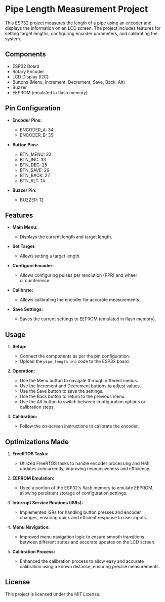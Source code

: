 # Pipe Length Measurement Project

This ESP32 project measures the length of a pipe using an encoder and displays the information on an LCD screen. The project includes features for setting target lengths, configuring encoder parameters, and calibrating the system.

## Components

- ESP32 Board
- Rotary Encoder
- LCD Display (I2C)
- Buttons (Menu, Increment, Decrement, Save, Back, Alt)
- Buzzer
- EEPROM (emulated in flash memory)

## Pin Configuration

- **Encoder Pins:**
  - ENCODER_A: 34
  - ENCODER_B: 35

- **Button Pins:**
  - BTN_MENU: 32
  - BTN_INC: 33
  - BTN_DEC: 25
  - BTN_SAVE: 26
  - BTN_BACK: 27
  - BTN_ALT: 14

- **Buzzer Pin:**
  - BUZZER: 12

## Features

- **Main Menu:**
  - Displays the current length and target length.

- **Set Target:**
  - Allows setting a target length.

- **Configure Encoder:**
  - Allows configuring pulses per revolution (PPR) and wheel circumference.

- **Calibrate:**
  - Allows calibrating the encoder for accurate measurements.

- **Save Settings:**
  - Saves the current settings to EEPROM (emulated in flash memory).

## Usage

1. **Setup:**
   - Connect the components as per the pin configuration.
   - Upload the `pipe_length.ino` code to the ESP32 board.

2. **Operation:**
   - Use the Menu button to navigate through different menus.
   - Use the Increment and Decrement buttons to adjust values.
   - Use the Save button to save the settings.
   - Use the Back button to return to the previous menu.
   - Use the Alt button to switch between configuration options or calibration steps.

3. **Calibration:**
   - Follow the on-screen instructions to calibrate the encoder.

## Optimizations Made

1. **FreeRTOS Tasks:**
   - Utilized FreeRTOS tasks to handle encoder processing and HMI updates concurrently, improving responsiveness and efficiency.

2. **EEPROM Emulation:**
   - Used a portion of the ESP32's flash memory to emulate EEPROM, allowing persistent storage of configuration settings.

3. **Interrupt Service Routines (ISRs):**
   - Implemented ISRs for handling button presses and encoder changes, ensuring quick and efficient response to user inputs.

4. **Menu Navigation:**
   - Improved menu navigation logic to ensure smooth transitions between different states and accurate updates on the LCD screen.

5. **Calibration Process:**
   - Enhanced the calibration process to allow easy and accurate calibration using a known distance, ensuring precise measurements.

## License

This project is licensed under the MIT License.
